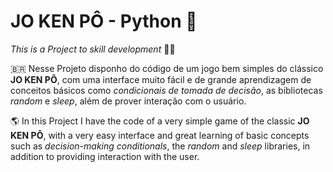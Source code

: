 # JO KEN PÔ - Python  :snake:

_This is a Project to skill development_ :man_student:
 
🇧🇷   Nesse Projeto disponho do código de um jogo bem simples do clássico **JO KEN PÔ**, com uma interface muito fácil e de grande aprendizagem de conceitos básicos como _condicionais de tomada de decisão_, as bibliotecas _random_ e _sleep_, além de prover interação com o usuário. 


:earth_americas: In this Project I have the code of a very simple game of the classic **JO KEN PÔ**, with a very easy interface and great learning of basic concepts such as _decision-making conditionals_, the _random_ and _sleep_ libraries, in addition to providing interaction with the user.
